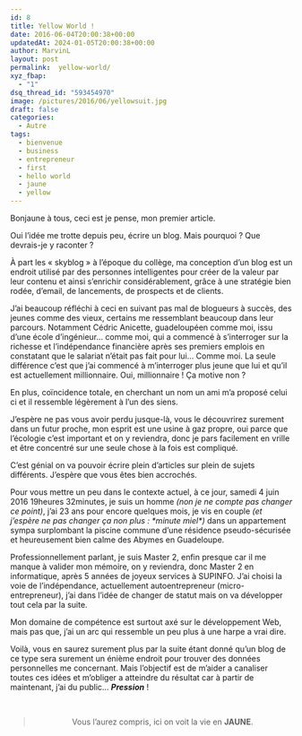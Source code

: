 ```yaml
---
id: 8
title: Yellow World !
date: 2016-06-04T20:00:38+00:00
updatedAt: 2024-01-05T20:00:38+00:00
author: MarvinL
layout: post
permalink:  yellow-world/
xyz_fbap:
  - "1"
dsq_thread_id: "593454970"
image: /pictures/2016/06/yellowsuit.jpg
draft: false
categories:
  - Autre
tags:
  - bienvenue
  - business
  - entrepreneur
  - first
  - hello world
  - jaune
  - yellow
---
```

Bonjaune à tous, ceci est je pense, mon premier article.
  
Oui l’idée me trotte depuis peu, écrire un blog. Mais pourquoi ? Que devrais-je y raconter ?

À part les « skyblog » à l’époque du collège, ma conception d’un blog est un endroit utilisé par des personnes intelligentes pour créer de la valeur par leur contenu et ainsi s’enrichir considérablement, grâce à une stratégie bien rodée, d’email, de lancements, de prospects et de clients.

J’ai beaucoup réfléchi à ceci en suivant pas mal de blogueurs à succès, des jeunes comme des vieux, certains me ressemblant beaucoup dans leur parcours. Notamment Cédric Anicette, guadeloupéen comme moi, issu d’une école d’ingénieur… comme moi, qui a commencé à s’interroger sur la richesse et l’indépendance financière après ses premiers emplois en constatant que le salariat n’était pas fait pour lui… Comme moi. La seule différence c’est que j’ai commencé à m’interroger plus jeune que lui et qu’il est actuellement millionnaire. Oui, millionnaire ! Ça motive non ?
  
En plus, coïncidence totale, en cherchant un nom un ami m&rsquo;a proposé celui ci et il ressemble légèrement à l&rsquo;un des siens.

J’espère ne pas vous avoir perdu jusque-là, vous le découvrirez surement dans un futur proche, mon esprit est une usine à gaz propre, oui parce que l’écologie c’est important et on y reviendra, donc je pars facilement en vrille et être concentré sur une seule chose à la fois est compliqué.

C’est génial on va pouvoir écrire plein d’articles sur plein de sujets différents. J’espère que vous êtes bien accrochés.

Pour vous mettre un peu dans le contexte actuel, à ce jour, samedi 4 juin 2016 19heures 32minutes, je suis un homme _(non je ne compte pas changer ce point)_, j’ai 23 ans pour encore quelques mois, je vis en couple _(et j’espère ne pas changer ça non plus : \*minute miel\*)_ dans un appartement sympa surplombant la piscine commune d’une résidence pseudo-sécurisée et heureusement bien calme des Abymes en Guadeloupe.

Professionnellement parlant, je suis Master 2, enfin presque car il me manque à valider mon mémoire, on y reviendra, donc Master 2 en informatique, après 5 années de joyeux services à SUPINFO. J’ai choisi la voie de l’indépendance, actuellement autoentrepreneur (micro-entrepreneur), j’ai dans l’idée de changer de statut mais on va développer tout cela par la suite.

Mon domaine de compétence est surtout axé sur le développement Web, mais pas que, j’ai un arc qui ressemble un peu plus à une harpe a vrai dire.
  
Voilà, vous en saurez surement plus par la suite étant donné qu’un blog de ce type sera surement un énième endroit pour trouver des données personnelles me concernant. Mais l&rsquo;objectif est de m&rsquo;aider a canaliser toutes ces idées et m&rsquo;obliger a atteindre du résultat car à partir de maintenant, j&rsquo;ai du public&#8230; **_**Pression**_** !

&nbsp;

> <p style="text-align: center;">
>   Vous l&rsquo;aurez compris, ici on voit la vie en <strong>JAUNE</strong>.
> </p>
